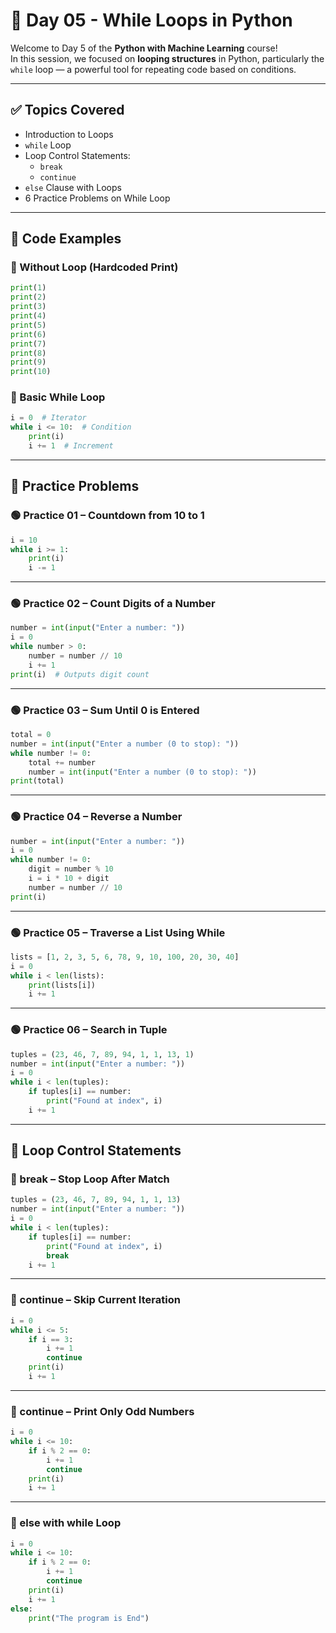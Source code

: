 # 📘 Day 05 - While Loops in Python

Welcome to Day 5 of the **Python with Machine Learning** course!  
In this session, we focused on **looping structures** in Python, particularly the `while` loop — a powerful tool for repeating code based on conditions.

---

## ✅ Topics Covered

- Introduction to Loops
- `while` Loop
- Loop Control Statements:
  - `break`
  - `continue`
- `else` Clause with Loops
- 6 Practice Problems on While Loop

---

## 🧪 Code Examples

### 🔹 Without Loop (Hardcoded Print)
```python
print(1)
print(2)
print(3)
print(4)
print(5)
print(6)
print(7)
print(8)
print(9)
print(10)
````

### 🔹 Basic While Loop

```python
i = 0  # Iterator
while i <= 10:  # Condition
    print(i)
    i += 1  # Increment
```

---

## 🧪 Practice Problems

### 🟢 Practice 01 – Countdown from 10 to 1

```python
i = 10
while i >= 1:
    print(i)
    i -= 1
```

---

### 🟢 Practice 02 – Count Digits of a Number

```python
number = int(input("Enter a number: "))
i = 0
while number > 0:
    number = number // 10
    i += 1
print(i)  # Outputs digit count
```

---

### 🟢 Practice 03 – Sum Until 0 is Entered

```python
total = 0
number = int(input("Enter a number (0 to stop): "))
while number != 0:
    total += number
    number = int(input("Enter a number (0 to stop): "))
print(total)
```

---

### 🟢 Practice 04 – Reverse a Number

```python
number = int(input("Enter a number: "))
i = 0
while number != 0:
    digit = number % 10
    i = i * 10 + digit
    number = number // 10
print(i)
```

---

### 🟢 Practice 05 – Traverse a List Using While

```python
lists = [1, 2, 3, 5, 6, 78, 9, 10, 100, 20, 30, 40]
i = 0
while i < len(lists):
    print(lists[i])
    i += 1
```

---

### 🟢 Practice 06 – Search in Tuple

```python
tuples = (23, 46, 7, 89, 94, 1, 1, 13, 1)
number = int(input("Enter a number: "))
i = 0
while i < len(tuples):
    if tuples[i] == number:
        print("Found at index", i)
    i += 1
```

---

## 🧨 Loop Control Statements

### 🔹 break – Stop Loop After Match

```python
tuples = (23, 46, 7, 89, 94, 1, 1, 13)
number = int(input("Enter a number: "))
i = 0
while i < len(tuples):
    if tuples[i] == number:
        print("Found at index", i)
        break
    i += 1
```

---

### 🔹 continue – Skip Current Iteration

```python
i = 0
while i <= 5:
    if i == 3:
        i += 1
        continue
    print(i)
    i += 1
```

---

### 🔹 continue – Print Only Odd Numbers

```python
i = 0
while i <= 10:
    if i % 2 == 0:
        i += 1
        continue
    print(i)
    i += 1
```

---

### 🔹 else with while Loop

```python
i = 0
while i <= 10:
    if i % 2 == 0:
        i += 1
        continue
    print(i)
    i += 1
else:
    print("The program is End")
```
